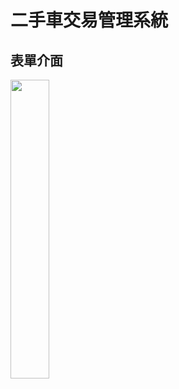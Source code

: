# 二手車交易管理系統

## 表單介面

<img src="![image](https://user-images.githubusercontent.com/75149212/139467713-5a235362-ded1-43a3-b9e6-6103048a3664.png)" width="35%" height="35%" />
